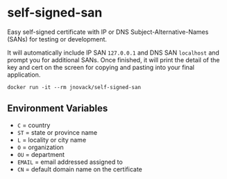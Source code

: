 # self-signed-san

Easy self-signed certificate with IP or DNS Subject-Alternative-Names
(SANs) for testing or development.

It will automatically include IP SAN `127.0.0.1` and DNS SAN `localhost`
and prompt you for additional SANs.  Once finished, it will print the
detail of the key and cert on the screen for copying and pasting into
your final application.

`docker run -it --rm jnovack/self-signed-san`

## Environment Variables

* `C`  = country
* `ST` = state or province name
* `L`  = locality or city name
* `O`  = organization
* `OU` = department
* `EMAIL` = email addressed assigned to
* `CN` = default domain name on the certificate